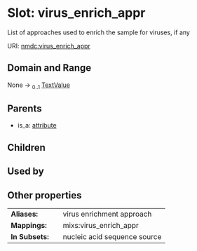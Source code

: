 
# Slot: virus_enrich_appr


List of approaches used to enrich the sample for viruses, if any

URI: [nmdc:virus_enrich_appr](https://microbiomedata/meta/virus_enrich_appr)


## Domain and Range

None &#8594;  <sub>0..1</sub> [TextValue](TextValue.md)

## Parents

 *  is_a: [attribute](attribute.md)

## Children


## Used by


## Other properties

|  |  |  |
| --- | --- | --- |
| **Aliases:** | | virus enrichment approach |
| **Mappings:** | | mixs:virus_enrich_appr |
| **In Subsets:** | | nucleic acid sequence source |

